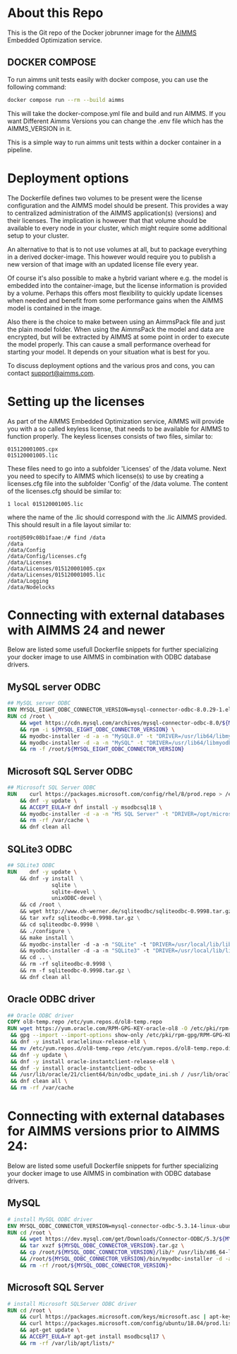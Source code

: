 # About this Repo

This is the Git repo of the Docker jobrunner image for the [AIMMS](https://www.aimms.com) Embedded Optimization service.

## DOCKER COMPOSE

To run aimms unit tests easily with docker compose, you can use the following command:

```bash
docker compose run --rm --build aimms
```

This will take the docker-compose.yml file and build and run AIMMS. If you want Different Aimms Versions you can change the .env file which has the AIMMS_VERSION in it.

This is a simple way to run aimms unit tests within a docker container in a pipeline.

# Deployment options

The Dockerfile defines two volumes to be present were the license configuration and the AIMMS model should be present. This provides a way to centralized administration of the AIMMS application(s) (versions) and their licenses. The implication is however that that volume should be available to every node in your cluster, which might require some additional setup to your cluster.

An alternative to that is to not use volumes at all, but to package everything in a derived docker-image. This however would require you to publish a new version of that image with an updated license file every year.

Of course it's also possible to make a hybrid variant where e.g. the model is embedded into the container-image, but the license information is provided by a volume. Perhaps this offers most flexibility to quickly update licenses when needed and benefit from some performance gains when the AIMMS model is contained in the image.

Also there is the choice to make between using an AimmsPack file and just the plain model folder. When using the AimmsPack the model and data are encrypted, but will be extracted by AIMMS at some point in order to execute the model properly. This can cause a small performance overhead for starting your model. It depends on your situation what is best for you. 

To discuss deployment options and the various pros and cons, you can contact support@aimms.com.

# Setting up the licenses
As part of the AIMMS Embedded Optimization service, AIMMS will provide you with a so called keyless license, that needs to be available for AIMMS to function properly. The keyless licenses consists of two files, similar to:

```
015120001005.cpx
015120001005.lic
```

These files need to go into a subfolder 'Licenses' of the /data volume. Next you need to specify to AIMMS which license(s) to use by creating a licenses.cfg file into the subfolder 'Config' of the /data volume. The content of the licenses.cfg should be similar to:

```
1 local 015120001005.lic
```
where the name of the .lic should correspond with the .lic AIMMS provided. This should result in a file layout similar to:

```console
root@509c08b1faae:/# find /data
/data
/data/Config
/data/Config/licenses.cfg
/data/Licenses
/data/Licenses/015120001005.cpx
/data/Licenses/015120001005.lic
/data/Logging
/data/Nodelocks
```


# Connecting with external databases with AIMMS 24 and newer
Below are listed some usefull Dockerfile snippets for further specializing your docker image to use AIMMS in combination with ODBC database drivers.


## MySQL server ODBC
```dockerfile
## MySQL server ODBC
ENV MYSQL_EIGHT_ODBC_CONNECTOR_VERSION=mysql-connector-odbc-8.0.29-1.el8.x86_64.rpm
RUN cd /root \
    && wget https://cdn.mysql.com/archives/mysql-connector-odbc-8.0/${MYSQL_EIGHT_ODBC_CONNECTOR_VERSION} \
    && rpm -i ${MYSQL_EIGHT_ODBC_CONNECTOR_VERSION} \
    && myodbc-installer -d -a -n "MySQL8.0" -t "DRIVER=/usr/lib64/libmyodbc8w.so;" \
    && myodbc-installer -d -a -n "MySQL" -t "DRIVER=/usr/lib64/libmyodbc8w.so;" \
    && rm -f /root/${MYSQL_EIGHT_ODBC_CONNECTOR_VERSION}
```

## Microsoft SQL Server ODBC
```dockerfile
## Microsoft SQL Server ODBC
RUN    curl https://packages.microsoft.com/config/rhel/8/prod.repo > /etc/yum.repos.d/mssql-release.repo \
    && dnf -y update \
    && ACCEPT_EULA=Y dnf install -y msodbcsql18 \
    && myodbc-installer -d -a -n "MS SQL Server" -t "DRIVER=/opt/microsoft/msodbcsql18/lib64/libmsodbcsql-18.1.so.2.1;" \
    && rm -rf /var/cache \
    && dnf clean all 
```

## SQLite3 ODBC
```dockerfile
## SQLite3 ODBC
RUN    dnf -y update \ 
    && dnf -y install  \
              sqlite \
              sqlite-devel \
              unixODBC-devel \
    && cd /root \
    && wget http://www.ch-werner.de/sqliteodbc/sqliteodbc-0.9998.tar.gz \
    && tar xvfz sqliteodbc-0.9998.tar.gz \
    && cd sqliteodbc-0.9998 \
    && ./configure \
    && make install \
    && myodbc-installer -d -a -n "SQLite" -t "DRIVER=/usr/local/lib/libsqlite3odbc.so;" \
    && myodbc-installer -d -a -n "SQLite3" -t "DRIVER=/usr/local/lib/libsqlite3odbc.so;" \
    && cd .. \
    && rm -rf sqliteodbc-0.9998 \
    && rm -f sqliteodbc-0.9998.tar.gz \
    && dnf clean all 
```

## Oracle ODBC driver
```dockerfile
## Oracle ODBC driver
COPY ol8-temp.repo /etc/yum.repos.d/ol8-temp.repo
RUN wget https://yum.oracle.com/RPM-GPG-KEY-oracle-ol8 -O /etc/pki/rpm-gpg/RPM-GPG-KEY-oracle \
 && gpg --import --import-options show-only /etc/pki/rpm-gpg/RPM-GPG-KEY-oracle \
 && dnf -y install oraclelinux-release-el8 \
 && mv /etc/yum.repos.d/ol8-temp.repo /etc/yum.repos.d/ol8-temp.repo.disabled \
 && dnf -y update \
 && dnf -y install oracle-instantclient-release-el8 \
 && dnf -y install oracle-instantclient-odbc \
 && /usr/lib/oracle/21/client64/bin/odbc_update_ini.sh / /usr/lib/oracle/21/client64/lib \
 && dnf clean all \
 && rm -rf /var/cache
```

# Connecting with external databases for AIMMS versions prior to AIMMS 24:
Below are listed some usefull Dockerfile snippets for further specializing your docker image to use AIMMS in combination with ODBC database drivers.

## MySQL
```dockerfile
# install MySQL ODBC driver
ENV MYSQL_ODBC_CONNECTOR_VERSION=mysql-connector-odbc-5.3.14-linux-ubuntu18.04-x86-64bit
RUN cd /root \
    && wget https://dev.mysql.com/get/Downloads/Connector-ODBC/5.3/${MYSQL_ODBC_CONNECTOR_VERSION}.tar.gz \
    && tar xvzf ${MYSQL_ODBC_CONNECTOR_VERSION}.tar.gz \
    && cp /root/${MYSQL_ODBC_CONNECTOR_VERSION}/lib/* /usr/lib/x86_64-linux-gnu/odbc/ \
    && /root/${MYSQL_ODBC_CONNECTOR_VERSION}/bin/myodbc-installer -d -a -n "MySQL" -t "DRIVER=/usr/lib/x86_64-linux-gnu/odbc/libmyodbc5w.so;" \
    && rm -rf /root/${MYSQL_ODBC_CONNECTOR_VERSION}*
```

## Microsoft SQL Server
```dockerfile
# install Microsoft SQLServer ODBC driver
RUN cd /root \
    && curl https://packages.microsoft.com/keys/microsoft.asc | apt-key add - \
    && curl https://packages.microsoft.com/config/ubuntu/18.04/prod.list > /etc/apt/sources.list.d/mssql-release.list \
    && apt-get update \
    && ACCEPT_EULA=Y apt-get install msodbcsql17 \
    && rm -rf /var/lib/apt/lists/*
```
